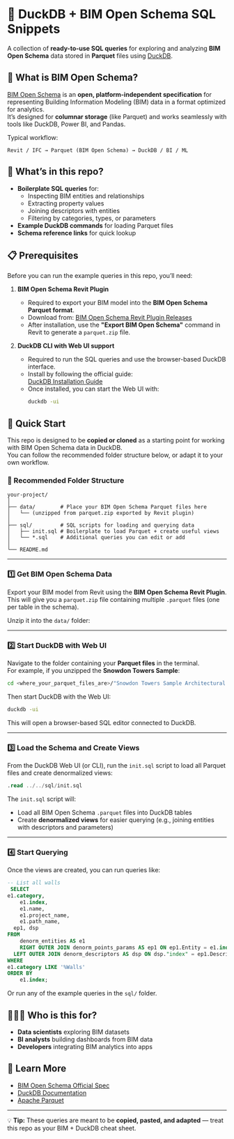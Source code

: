 # 🦆 DuckDB + BIM Open Schema SQL Snippets

A collection of **ready-to-use SQL queries** for exploring and analyzing **BIM Open Schema** data stored in **Parquet** files using [DuckDB](https://duckdb.org/).

## 📌 What is BIM Open Schema?

[BIM Open Schema](https://github.com/ara3d/bim-open-schema) is an **open, platform-independent specification** for representing Building Information Modeling (BIM) data in a format optimized for analytics.  
It’s designed for **columnar storage** (like Parquet) and works seamlessly with tools like DuckDB, Power BI, and Pandas.

Typical workflow:

```
Revit / IFC → Parquet (BIM Open Schema) → DuckDB / BI / ML
```

## 📂 What’s in this repo?

- **Boilerplate SQL queries** for:
  - Inspecting BIM entities and relationships
  - Extracting property values
  - Joining descriptors with entities
  - Filtering by categories, types, or parameters
- **Example DuckDB commands** for loading Parquet files
- **Schema reference links** for quick lookup


## 📋 Prerequisites

Before you can run the example queries in this repo, you’ll need:

1. **BIM Open Schema Revit Plugin**  
   - Required to export your BIM model into the **BIM Open Schema Parquet format**.  
   - Download from: [BIM Open Schema Revit Plugin Releases](https://github.com/ara3d/bim-open-schema/releases)  
   - After installation, use the **"Export BIM Open Schema"** command in Revit to generate a `parquet.zip` file.

2. **DuckDB CLI with Web UI support**  
   - Required to run the SQL queries and use the browser-based DuckDB interface.  
   - Install by following the official guide:  
     [DuckDB Installation Guide](https://duckdb.org/docs/installation/?version=stable&environment=cli&platform=macos&download_method=direct)  
   - Once installed, you can start the Web UI with:
     ```bash
     duckdb -ui
     ```

## 🚀 Quick Start

This repo is designed to be **copied or cloned** as a starting point for working with BIM Open Schema data in DuckDB.  
You can follow the recommended folder structure below, or adapt it to your own workflow.

### 📂 Recommended Folder Structure

```
your-project/
│
├── data/        # Place your BIM Open Schema Parquet files here
│   └── (unzipped from parquet.zip exported by Revit plugin)
│
├── sql/         # SQL scripts for loading and querying data
│   ├── init.sql # Boilerplate to load Parquet + create useful views
│   └── *.sql    # Additional queries you can edit or add
│
└── README.md
```

---

### 1️⃣ Get BIM Open Schema Data

Export your BIM model from Revit using the **BIM Open Schema Revit Plugin**.  
This will give you a `parquet.zip` file containing multiple `.parquet` files (one per table in the schema).

Unzip it into the `data/` folder:

---

### 2️⃣ Start DuckDB with Web UI

Navigate to the folder containing your **Parquet files** in the terminal.  
For example, if you unzipped the **Snowdon Towers Sample**:

```bash
cd <where_your_parquet_files_are>/"Snowdon Towers Sample Architectural.parquet"
```

Then start DuckDB with the Web UI:

```bash
duckdb -ui
```

This will open a browser-based SQL editor connected to DuckDB.

---

### 3️⃣ Load the Schema and Create Views

From the DuckDB Web UI (or CLI), run the `init.sql` script to load all Parquet files and create denormalized views:

```sql
.read ../../sql/init.sql
```

The `init.sql` script will:
- Load all BIM Open Schema `.parquet` files into DuckDB tables
- Create **denormalized views** for easier querying (e.g., joining entities with descriptors and parameters)

---

### 4️⃣ Start Querying

Once the views are created, you can run queries like:

```sql
-- List all walls
 SELECT 
e1.category,
	e1.index,
	e1.name,
	e1.project_name,
	e1.path_name,
  ep1, dsp
FROM
	denorm_entities AS e1
	RIGHT OUTER JOIN denorm_points_params AS ep1 ON ep1.Entity = e1.index
  LEFT OUTER JOIN denorm_descriptors AS dsp ON dsp."index" = ep1.Descriptor
WHERE
e1.category LIKE '%Walls'
ORDER BY
	e1.index;
```

Or run any of the example queries in the `sql/` folder.


## 🧑‍🤝‍🧑 Who is this for?

- **Data scientists** exploring BIM datasets
- **BI analysts** building dashboards from BIM data
- **Developers** integrating BIM analytics into apps

## 📖 Learn More

- [BIM Open Schema Official Spec](https://github.com/BIMOpenSchema)
- [DuckDB Documentation](https://duckdb.org/docs/)
- [Apache Parquet](https://parquet.apache.org/)

---

💡 **Tip:** These queries are meant to be **copied, pasted, and adapted** — treat this repo as your BIM + DuckDB cheat sheet.
